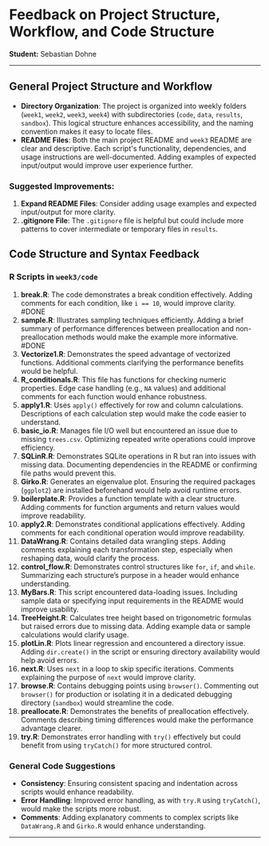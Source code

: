 
# Feedback on Project Structure, Workflow, and Code Structure

**Student:** Sebastian Dohne

---

## General Project Structure and Workflow

- **Directory Organization**: The project is organized into weekly folders (`week1`, `week2`, `week3`, `week4`) with subdirectories (`code`, `data`, `results`, `sandbox`). This logical structure enhances accessibility, and the naming convention makes it easy to locate files.
- **README Files**: Both the main project README and `week3` README are clear and descriptive. Each script's functionality, dependencies, and usage instructions are well-documented. Adding examples of expected input/output would improve user experience further.

### Suggested Improvements:
1. **Expand README Files**: Consider adding usage examples and expected input/output for more clarity.
2. **.gitignore File**: The `.gitignore` file is helpful but could include more patterns to cover intermediate or temporary files in `results`.

## Code Structure and Syntax Feedback

### R Scripts in `week3/code`

1. **break.R**: The code demonstrates a break condition effectively. Adding comments for each condition, like `i == 10`, would improve clarity.   #DONE
2. **sample.R**: Illustrates sampling techniques efficiently. Adding a brief summary of performance differences between preallocation and non-preallocation methods would make the example more informative. #DONE
3. **Vectorize1.R**: Demonstrates the speed advantage of vectorized functions. Additional comments clarifying the performance benefits would be helpful.
4. **R_conditionals.R**: This file has functions for checking numeric properties. Edge case handling (e.g., `NA` values) and additional comments for each function would enhance robustness.
5. **apply1.R**: Uses `apply()` effectively for row and column calculations. Descriptions of each calculation step would make the code easier to understand.
6. **basic_io.R**: Manages file I/O well but encountered an issue due to missing `trees.csv`. Optimizing repeated write operations could improve efficiency.
7. **SQLinR.R**: Demonstrates SQLite operations in R but ran into issues with missing data. Documenting dependencies in the README or confirming file paths would prevent this.
8. **Girko.R**: Generates an eigenvalue plot. Ensuring the required packages (`ggplot2`) are installed beforehand would help avoid runtime errors.
9. **boilerplate.R**: Provides a function template with a clear structure. Adding comments for function arguments and return values would improve readability.
10. **apply2.R**: Demonstrates conditional applications effectively. Adding comments for each conditional operation would improve readability.
11. **DataWrang.R**: Contains detailed data wrangling steps. Adding comments explaining each transformation step, especially when reshaping data, would clarify the process.
12. **control_flow.R**: Demonstrates control structures like `for`, `if`, and `while`. Summarizing each structure’s purpose in a header would enhance understanding.
13. **MyBars.R**: This script encountered data-loading issues. Including sample data or specifying input requirements in the README would improve usability.
14. **TreeHeight.R**: Calculates tree height based on trigonometric formulas but raised errors due to missing data. Adding example data or sample calculations would clarify usage.
15. **plotLin.R**: Plots linear regression and encountered a directory issue. Adding `dir.create()` in the script or ensuring directory availability would help avoid errors.
16. **next.R**: Uses `next` in a loop to skip specific iterations. Comments explaining the purpose of `next` would improve clarity.
17. **browse.R**: Contains debugging points using `browser()`. Commenting out `browser()` for production or isolating it in a dedicated debugging directory (`sandbox`) would streamline the code.
18. **preallocate.R**: Demonstrates the benefits of preallocation effectively. Comments describing timing differences would make the performance advantage clearer.
19. **try.R**: Demonstrates error handling with `try()` effectively but could benefit from using `tryCatch()` for more structured control.

### General Code Suggestions

- **Consistency**: Ensuring consistent spacing and indentation across scripts would enhance readability.
- **Error Handling**: Improved error handling, as with `try.R` using `tryCatch()`, would make the scripts more robust.
- **Comments**: Adding explanatory comments to complex scripts like `DataWrang.R` and `Girko.R` would enhance understanding.

---
